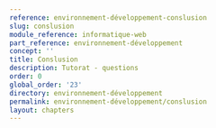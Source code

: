 ```yaml
---
reference: environnement-développement-conslusion
slug: conslusion
module_reference: informatique-web
part_reference: environnement-développement
concept: ''
title: Conslusion
description: Tutorat - questions
order: 0
global_order: '23'
directory: environnement-développement
permalink: environnement-développement/conslusion
layout: chapters
---
```


